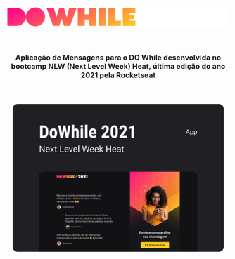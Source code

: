 #

<h3
  align="center"
>
  <img
    alt="Logo da Aplicação de mensagens sobre o Do While"
    src="./readme_screens/logo.svg"
  />
</h3>

<br
/>

<h3
  align="center"
>
  Aplicação de Mensagens para o DO While desenvolvida no bootcamp NLW (Next Level Week) Heat, última edição do ano 2021 pela Rocketseat
</h3>

<br
/>

<h3
  align="center"
>
  <img
    width="480em"
    alt="Capa da Aplicação de mensagens para o DO WHILE"
    src="./readme_screens/capa_do_while.png"
  />
</h3>
